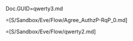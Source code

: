 Doc.GUID=qwerty3.md

=[S/Sandbox/Eve/Flow/Agree_AuthzP-RqP_0.md]  

=[S/Sandbox/Eve/Flow/qwerty2.md]
